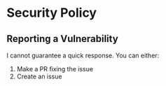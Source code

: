 # Security Policy

## Reporting a Vulnerability

I cannot guarantee a quick response. You can either:

1. Make a PR fixing the issue
2. Create an issue
